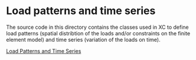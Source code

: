# Load patterns and time series

The source code in this directory contains the classes used in XC to define load patterns (spatial distribtion of the loads and/or constraints on the finite element model) and time series (variation of the loads on time).

[Load Patterns and Time Series](https://portwooddigital.com/2021/01/10/load-patterns-and-time-series/)
